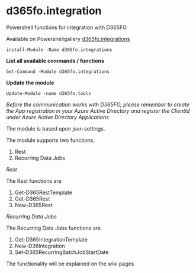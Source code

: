 # d365fo.integration
Powershell functions for integration with D365FO

Available on Powershellgallery
[d365fo.integrations](https://www.powershellgallery.com/packages/d365fo.integrations)

```
install-Module -Name d365fo.integrations
```

__List all available commands / functions__
```
Get-Command -Module d365fo.integrations
```
__Update the module__
```
Update-Module -name d365fo.tools
```


_Before the communication works with D365FO, please remember to create the App registration in your Azure Active Directory and register the ClientId under Azure Active Directory Applications_

The module is based upon json settings.

The module supports two functions, 
1. Rest
2. Recurring Data Jobs


_Rest_

The Rest functions are
1. Get-D365RestTemplate
2. Get-D365Rest
3. New-D365Rest

_Recurring Data Jobs_

The Recurring Data Jobs functions are
1. Get-D365IntegrationTemplate
2. New-D36Integration
3. Set-D365RecurringBatchJobStartDate

The functionality will be explained on the wiki pages
